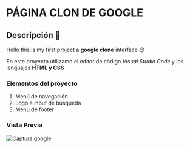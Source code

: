 # PÁGINA CLON DE GOOGLE
## Descripción 👀
Hello this is my first project a **google clone** interface 😊

En este proyecto utilizamo el editor de código *Visual Studio Code* y los lenguajes **HTML y CSS**

### Elementos del proyecto
<ol>
  <li>Menú de navegación</li>
  <li>Logo e input de busqueda</li>
  <li>Menu de footer</li>
</ol>

### Vista Previa
![Captura google](https://github.com/MarisolHM/google-clon/assets/151890732/179ebe7f-5d68-4bc5-9b99-22756c1faeec)


